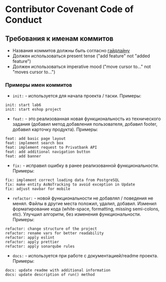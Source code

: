 # Contributor Covenant Code of Conduct

## Требования к именам коммитов
- Названия коммитов должны быть согласно [гайдлайну](https://www.conventionalcommits.org/en/v1.0.0/)
- Должен использоваться present tense ("add feature" not "added feature")
- Должен использоваться imperative mood ("move cursor to..." not "moves cursor to...")

### Примеры имен коммитов
- `init:` - используется для начала проекта / таски. Примеры:
```
init: start lab6
init: start eshop project
```
- `feat:` - это реализованная новая функциональность из технического задания (добавил метод добавления пользователя, добавил footer, добавил карточку продукта). Примеры:
```
feat: add basic page layout
feat: implement search box 
feat: implement request to Privatbank API
feat: add additional navigation button
feat: add banner
```
- `fix:` - исправил ошибку в ранее реализованной функциональности. Примеры:
```
fix: implement correct loading data from PostgreSQL
fix: make entity AsNoTracking to avoid exception in Update
fix: adjust navbar for mobile
```
- `refactor:` - новой функциональности не добавлял / поведения не менял. Файлы в другие места положил, удалил, добавил. Изменил форматирование кода (white-space, formatting, missing semi-colons, etc). Улучшил алгоритм, без изменения функциональности. Примеры:
```
refactor: change structure of the project
refactor: rename vars for better readability
refactor: apply eslint
refactor: apply prettier
refactor: apply sonarqube rules
```
- `docs:` - используется при работе с документацией/readme проекта. Примеры:
```
docs: update readme with additional information
docs: update description of run() method
```